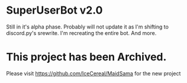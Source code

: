 <h1>SuperUserBot v2.0</h2>

Still in it's alpha phase. Probably will not update it as I'm shifting to discord.py's srewrite. I'm recreating the entire bot. And more.

<b><h1>This project has been Archived.</h1></b>
Please visit
<a href="https://github.com/IceCereal/MaidSama">https://github.com/IceCereal/MaidSama</a>
for the new project
